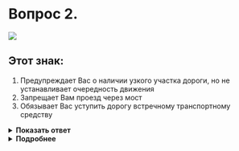 # Вопрос 2.

![](https://s.drom.ru/i24228/pdd/tickets/2016/1543885445.jpg)

## Этот знак:

1. Предупреждает Вас о наличии узкого участка дороги, но не устанавливает очередность движения
2. Запрещает Вам проезд через мост
3. Обязывает Вас уступить дорогу встречному транспортному средству

<details>
<summary><b>Показать ответ</b></summary>
Правильный ответ: 3
</details>
<details>
<summary><b>Подробнее</b></summary>
Знак 2.6 «Преимущество встречного движения» запрещает выезд на узкий участок дороги, если это может затруднить встречное движение. Поэтому Вам следует уступить дорогу грузовику, подъезжающему к мосту.
(«Дорожные знаки», пункт 1.2 термин «Уступить дорогу»)
</details>